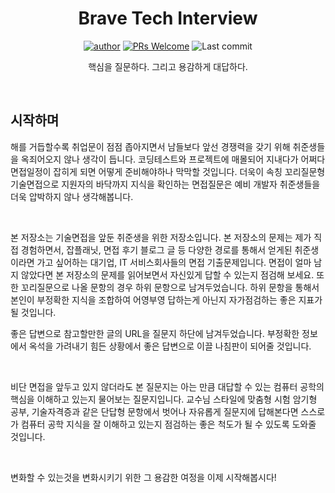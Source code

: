 <div align=center>

# Brave Tech Interview

[![author](https://img.shields.io/badge/author-covenant-brightgreen.svg?style=flat-square)](https://covenant.tistory.com/)
[![PRs Welcome](https://img.shields.io/badge/PRs-welcome-brightgreen.svg?style=flat-square)](https://github.com/brave-people/Dev-Event/pulls)
![Last commit](https://img.shields.io/github/last-commit/brave-people/Dev-Event?style=flat-square)


핵심을 질문하다. 그리고 용감하게 대답하다.

</div>

<br />

## 시작하며

해를 거듭할수록 취업문이 점점 좁아지면서 남들보다 앞선 경쟁력을 갖기 위해 취준생들을 옥죄어오지 않나 생각이 듭니다. 코딩테스트와 프로젝트에 매몰되어 지내다가 어쩌다 면접일정이 잡히게 되면 어떻게 준비해야하나 막막할 것입니다. 더욱이 속칭 꼬리질문형 기술면접으로 지원자의 바닥까지 지식을 확인하는 면접질문은 예비 개발자 취준생들을 더욱 압박하지 않나 생각해봅니다. 

<br />

본 저장소는 기술면접을 앞둔 취준생을 위한 저장소입니다. 본 저장소의 문제는 제가 직접 경험하면서, 잡플래닛, 면접 후기 블로그 글 등 다양한 경로를 통해서 얻게된 취준생이라면 가고 싶어하는 대기업, IT 서비스회사들의 면접 기출문제입니다. 면접이 얼마 남지 않았다면 본 저장소의 문제를 읽어보면서 자신있게 답할 수 있는지 점검해 보세요. 또한 꼬리질문으로 나올 문항의 경우 하위 문항으로 남겨두었습니다. 하위 문항을 통해서 본인이 부정확한 지식을 조합하여 어영부영 답하는게 아닌지 자가점검하는 좋은 지표가 될 것입니다. 

좋은 답변으로 참고할만한 글의 URL을 질문지 하단에 남겨두었습니다. 부정확한 정보에서 옥석을 가려내기 힘든 상황에서 좋은 답변으로 이끌 나침판이 되어줄 것입니다.

<br />

비단 면접을 앞두고 있지 않더라도 본 질문지는 아는 만큼 대답할 수 있는 컴퓨터 공학의 핵심을 이해하고 있는지 물어보는 질문지입니다. 교수님 스타일에 맞춤형 시험 암기형 공부, 기술자격증과 같은 단답형 문항에서 벗어나 자유롭게 질문지에 답해본다면 스스로가 컴퓨터 공학 지식을 잘 이해하고 있는지 점검하는 좋은 척도가 될 수 있도록 도와줄 것입니다.

<br />

변화할 수 있는것을 변화시키기 위한 그 용감한 여정을 이제 시작해봅시다! 

<!-- 용감한 여정에 동참하고 싶다면 새로운 문제를 [PR]()로 남겨주세요.  -->

